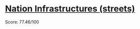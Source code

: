 # [Nation Infrastructures (streets)](https://training.olinfo.it/#/task/ois_streets/statement)
Score: 77.46/100